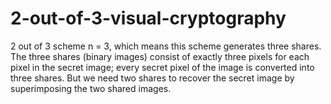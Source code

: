 # 2-out-of-3-visual-cryptography
2 out of 3 scheme n = 3, which means this scheme generates three shares. The three shares (binary images) consist of exactly three pixels for each pixel in the secret image; every secret pixel of the image is converted into three shares. But we need two shares to recover the secret image by superimposing the two shared images.
